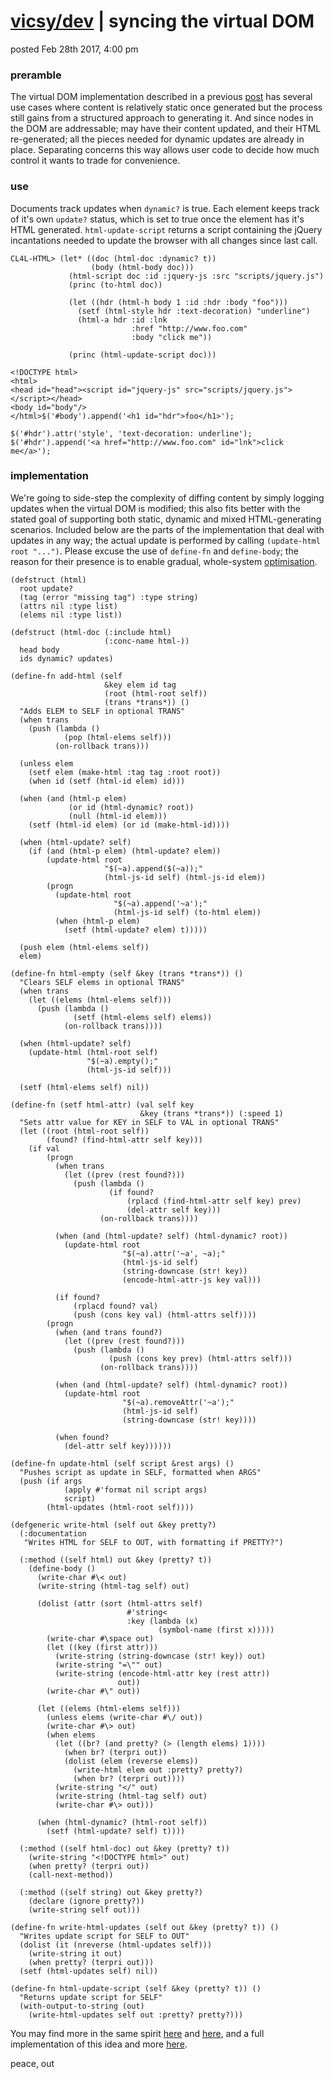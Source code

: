 # [vicsy/dev](https://github.com/codr4life/vicsydev) | syncing the virtual DOM
posted Feb 28th 2017, 4:00 pm

### preramble
The virtual DOM implementation described in a previous [post](https://github.com/codr4life/vicsydev/blob/master/virtual_dom.md) has several use cases where content is relatively static once generated but the process still gains from a structured approach to generating it. And since nodes in the DOM are addressable; may have their content updated, and their HTML re-generated; all the pieces needed for dynamic updates are already in place. Separating concerns this way allows user code to decide how much control it wants to trade for convenience.
 
### use
Documents track updates when ```dynamic?``` is true. Each element keeps track of it's own ```update?``` status, which is set to true once the element has it's HTML generated. ```html-update-script``` returns a script containing the jQuery incantations needed to update the browser with all changes since last call. 

```
CL4L-HTML> (let* ((doc (html-doc :dynamic? t))
                  (body (html-body doc)))
             (html-script doc :id :jquery-js :src "scripts/jquery.js")
             (princ (to-html doc))

             (let ((hdr (html-h body 1 :id :hdr :body "foo")))
               (setf (html-style hdr :text-decoration) "underline")
               (html-a hdr :id :lnk
                           :href "http://www.foo.com"
                           :body "click me"))
    
             (princ (html-update-script doc)))

<!DOCTYPE html>
<html>
<head id="head"><script id="jquery-js" src="scripts/jquery.js"></script></head>
<body id="body"/>
</html>$('#body').append('<h1 id="hdr">foo</h1>');

$('#hdr').attr('style', 'text-decoration: underline');
$('#hdr').append('<a href="http://www.foo.com" id="lnk">click me</a>');
```
 
### implementation
We're going to side-step the complexity of diffing content by simply logging updates when the virtual DOM is modified; this also fits better with the stated goal of supporting both static, dynamic and mixed HTML-generating scenarios. Included below are the parts of the implementation that deal with updates in any way; the actual update is performed by calling ```(update-html root "...")```. Please excuse the use of ```define-fn``` and ```define-body```; the reason for their presence is to enable gradual, whole-system [optimisation](https://github.com/codr4life/cl4l/blob/master/cl4l.lisp).

```
(defstruct (html)
  root update?
  (tag (error "missing tag") :type string)
  (attrs nil :type list)
  (elems nil :type list))

(defstruct (html-doc (:include html)
                     (:conc-name html-))
  head body
  ids dynamic? updates)

(define-fn add-html (self
                     &key elem id tag
                     (root (html-root self))
                     (trans *trans*)) ()
  "Adds ELEM to SELF in optional TRANS"
  (when trans
    (push (lambda ()
            (pop (html-elems self)))
          (on-rollback trans)))
  
  (unless elem
    (setf elem (make-html :tag tag :root root))
    (when id (setf (html-id elem) id)))
  
  (when (and (html-p elem)
             (or id (html-dynamic? root))
             (null (html-id elem)))
    (setf (html-id elem) (or id (make-html-id))))
  
  (when (html-update? self)
    (if (and (html-p elem) (html-update? elem))
        (update-html root
                     "$(~a).append($(~a));"
                     (html-js-id self) (html-js-id elem))
        (progn
          (update-html root
                       "$(~a).append('~a');"
                       (html-js-id self) (to-html elem))
          (when (html-p elem)
            (setf (html-update? elem) t)))))

  (push elem (html-elems self))
  elem)

(define-fn html-empty (self &key (trans *trans*)) ()
  "Clears SELF elems in optional TRANS"
  (when trans
    (let ((elems (html-elems self)))
      (push (lambda ()
              (setf (html-elems self) elems))
            (on-rollback trans))))
  
  (when (html-update? self)
    (update-html (html-root self)
                 "$(~a).empty();"
                 (html-js-id self)))
  
  (setf (html-elems self) nil))

(define-fn (setf html-attr) (val self key
                             &key (trans *trans*)) (:speed 1)
  "Sets attr value for KEY in SELF to VAL in optional TRANS"
  (let ((root (html-root self))
        (found? (find-html-attr self key)))
    (if val
        (progn
          (when trans
            (let ((prev (rest found?)))
              (push (lambda ()
                      (if found?
                          (rplacd (find-html-attr self key) prev)
                          (del-attr self key)))
                    (on-rollback trans))))

          (when (and (html-update? self) (html-dynamic? root))
            (update-html root
                         "$(~a).attr('~a', ~a);"
                         (html-js-id self)
                         (string-downcase (str! key))
                         (encode-html-attr-js key val)))

          (if found?
              (rplacd found? val)
              (push (cons key val) (html-attrs self))))
        (progn
          (when (and trans found?)
            (let ((prev (rest found?)))
              (push (lambda ()
                      (push (cons key prev) (html-attrs self)))
                    (on-rollback trans))))

          (when (and (html-update? self) (html-dynamic? root))
            (update-html root
                         "$(~a).removeAttr('~a');"
                         (html-js-id self)
                         (string-downcase (str! key))))

          (when found?
            (del-attr self key))))))

(define-fn update-html (self script &rest args) ()
  "Pushes script as update in SELF, formatted when ARGS"
  (push (if args
            (apply #'format nil script args)
            script)
        (html-updates (html-root self))))

(defgeneric write-html (self out &key pretty?)
  (:documentation
   "Writes HTML for SELF to OUT, with formatting if PRETTY?")
  
  (:method ((self html) out &key (pretty? t))
    (define-body ()
      (write-char #\< out)
      (write-string (html-tag self) out)
      
      (dolist (attr (sort (html-attrs self)
                          #'string<
                          :key (lambda (x)
                                 (symbol-name (first x)))))
        (write-char #\space out)
        (let ((key (first attr)))
          (write-string (string-downcase (str! key)) out)
          (write-string "=\"" out)
          (write-string (encode-html-attr key (rest attr))
                        out))
        (write-char #\" out))
      
      (let ((elems (html-elems self)))
        (unless elems (write-char #\/ out))
        (write-char #\> out)
        (when elems
          (let ((br? (and pretty? (> (length elems) 1))))
            (when br? (terpri out))
            (dolist (elem (reverse elems))
              (write-html elem out :pretty? pretty?)
              (when br? (terpri out))))          
          (write-string "</" out)
          (write-string (html-tag self) out)
          (write-char #\> out)))

      (when (html-dynamic? (html-root self))
        (setf (html-update? self) t))))

  (:method ((self html-doc) out &key (pretty? t))
    (write-string "<!DOCTYPE html>" out)
    (when pretty? (terpri out))
    (call-next-method))
  
  (:method ((self string) out &key pretty?)
    (declare (ignore pretty?))
    (write-string self out)))

(define-fn write-html-updates (self out &key (pretty? t)) ()
  "Writes update script for SELF to OUT"
  (dolist (it (nreverse (html-updates self)))
    (write-string it out)
    (when pretty? (terpri out)))
  (setf (html-updates self) nil))

(define-fn html-update-script (self &key (pretty? t)) ()
  "Returns update script for SELF"
  (with-output-to-string (out)
    (write-html-updates self out :pretty? pretty?)))

```

You may find more in the same spirit [here](http://vicsydev.blogspot.de/) and [here](https://github.com/codr4life/vicsydev), and a full implementation of this idea and more [here](https://github.com/codr4life/cl4l).

peace, out
